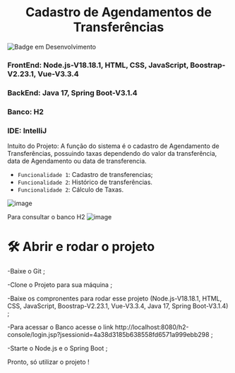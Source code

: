 <h1 align="center"> Cadastro de Agendamentos de Transferências </h1>

![Badge em Desenvolvimento](http://img.shields.io/static/v1?label=STATUS&message=EM%20DESENVOLVIMENTO&color=GREEN&style=for-the-badge)
### FrontEnd: Node.js-V18.18.1, HTML, CSS, JavaScript, Boostrap-V2.23.1, Vue-V3.3.4

### BackEnd: Java 17, Spring Boot-V3.1.4

### Banco: H2

### IDE: IntelliJ

Intuito do Projeto: A função do sistema é o cadastro de Agendamento de Transferências, possuindo taxas dependendo do valor da transferência, data de Agendamento ou data de transferencia.

- `Funcionalidade 1`: Cadastro de transferencias;
- `Funcionalidade 2`: Histórico de transferências.
- `Funcionalidade 2`: Cálculo de Taxas.
  
 ![image](https://github.com/MariaPaulaGementi/AgendaTransferencias/assets/147748276/b2167abc-b293-46ee-a178-8339dd72098b)

Para consultar o banco H2 
![image](https://github.com/MariaPaulaGementi/AgendaTransferencias/assets/147748276/b3ca0a60-63ac-4920-a4e5-d436f537c781)

# 🛠️ Abrir e rodar o projeto
-Baixe o Git ;

-Clone o Projeto para sua máquina ;

-Baixe os compronentes para rodar esse projeto (Node.js-V18.18.1, HTML, CSS, JavaScript, Boostrap-V2.23.1, Vue-V3.3.4, Java 17, Spring Boot-V3.1.4) ;

-Para acessar o Banco acesse o link http://localhost:8080/h2-console/login.jsp?jsessionid=4a38d3185b638558fd6571a999ebb298 ;

-Starte o Node.js e o Spring Boot ;

Pronto, só utilizar o projeto !
